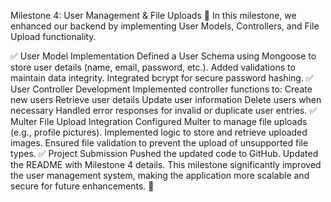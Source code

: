 Milestone 4: User Management & File Uploads 🚀
In this milestone, we enhanced our backend by implementing User Models, Controllers, and File Upload functionality.

✅ User Model Implementation
Defined a User Schema using Mongoose to store user details (name, email, password, etc.).
Added validations to maintain data integrity.
Integrated bcrypt for secure password hashing.
✅ User Controller Development
Implemented controller functions to:
Create new users
Retrieve user details
Update user information
Delete users when necessary
Handled error responses for invalid or duplicate user entries.
✅ Multer File Upload Integration
Configured Multer to manage file uploads (e.g., profile pictures).
Implemented logic to store and retrieve uploaded images.
Ensured file validation to prevent the upload of unsupported file types.
✅ Project Submission
Pushed the updated code to GitHub.
Updated the README with Milestone 4 details.
This milestone significantly improved the user management system, making the application more scalable and secure for future enhancements. 🚀

